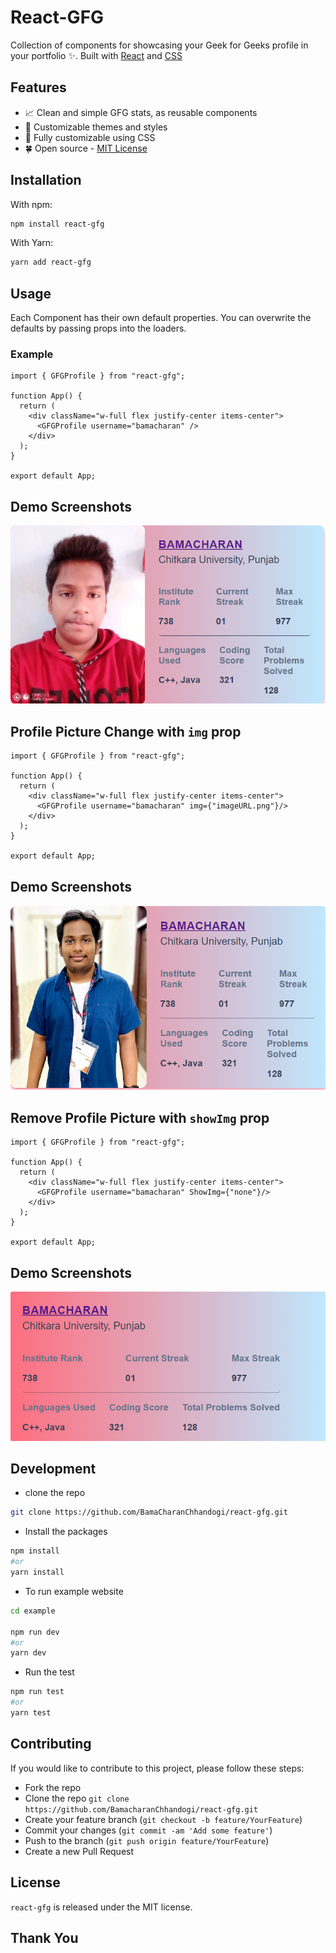 # React-GFG

Collection of components for showcasing your Geek for Geeks profile in your portfolio ✨. Built with [React](https://react.dev) and [CSS](https://developer.mozilla.org/en-US/docs/Web/CSS)



<!-- [Example Website](https://react-leetcode-exampple.vercel.app/) -->

<!-- <img src="https://github.com/Sudhanva-Nadiger/react-leetcode/assets/93595710/a7744333-3449-40e4-bd3a-0cedd265af6e" width="350" /> -->




<!-- This will create a table with two rows and three columns in the first row, and two columns in the second row, with each cell containing an image. Adjust the file paths (`images/image1.png`, `images/image2.png`, etc.) according to your actual file locations. -->

## Features

- 📈 Clean and simple GFG stats, as reusable components
- 🎨 Customizable themes and styles
- 🎉 Fully customizable using CSS 
- 🍀 Open source - [MIT License](./LICENSE)
<!-- - ⚙️ Extended-Components: `activity`, `contest`, `heatmap` and `recent-submission` -->

## Installation

With npm:

```bash
npm install react-gfg
```

With Yarn:

```bash
yarn add react-gfg
```

## Usage

Each Component has their own default properties. You can overwrite the defaults by passing props into the loaders.

### Example

```tsx
import { GFGProfile } from "react-gfg";

function App() {
  return (
    <div className="w-full flex justify-center items-center">
      <GFGProfile username="bamacharan" />
    </div>
  );
}

export default App;
```
## Demo Screenshots
![Alt text](images/demo.png)

## Profile Picture Change with `img` prop
```tsx
import { GFGProfile } from "react-gfg";

function App() {
  return (
    <div className="w-full flex justify-center items-center">
      <GFGProfile username="bamacharan" img={"imageURL.png"}/>
    </div>
  );
}

export default App;
```
## Demo Screenshots
![Alt text](images/demo1.png)
## Remove Profile Picture with `showImg` prop
```tsx
import { GFGProfile } from "react-gfg";

function App() {
  return (
    <div className="w-full flex justify-center items-center">
      <GFGProfile username="bamacharan" ShowImg={"none"}/>
    </div>
  );
}

export default App;
```
## Demo Screenshots
![Alt text](images/demo2.png)

<!-- ## Component Props

### UserProfilDetails Props
| Name             | Type                            | Default Value                             | Description                                                                             |
|------------------|---------------------------------|--------------------------------------------|-----------------------------------------------------------------------------------------|
| `userName`       | `string`                        | -                                          | The username for which the profile details will be fetched and displayed.               |
| `theme`          | `{ primaryColor?: string; secondaryColor?: string; bgColor?: string; }` | `{ primaryColor: "rgba(34,211,238,1)", secondaryColor: "rgba(209,213,219,1)", bgColor: "rgba(68,64,60,1)" }` | An object defining the colors for the profile details component.                        |
| `loadingComponent` | `ReactNode`                  | -                                          | A custom loading component to be displayed while fetching data.                         |
| `showRank`       | `boolean`                       | `true`                                     | Indicates whether to display the user's rank.                                           |
| `hideLocation`   | `boolean`                       | `false`                                    | Indicates whether to hide the user's location information.                              |
| `hideSchool`     | `boolean`                       | `false`                                    | Indicates whether to hide the user's school information.                                 |
| `hideWebsite`    | `boolean`                       | `false`                                    | Indicates whether to hide the user's website information.                                |
| `hideSkills`     | `boolean`                       | `false`                                    | Indicates whether to hide the user's skills information.                                  |
| `hideCompany`    | `boolean`                       | `false`                                    | Indicates whether to hide the user's company information. 
| `ref`               | `React.Ref<HTMLDivElement>`         | -                                | The ref to attach to the component's root element.                     |

### UserSolvedProblemsStats & UserHeatMap Props

| Name              | Type                               | Default Value                    | Description                                                                                                           |
|-------------------|------------------------------------|----------------------------------|-----------------------------------------------------------------------------------------------------------------------|
| `userName`        | `string`                           | -                                | The username of the user.                                                                                             |
| `loadingComponent`| `React.ReactNode`                  | -                                | Custom loading component to be displayed.                                                                             |
| `theme`           | `{ primaryColor?: string; secondaryColor?: string; bgColor?: string; }` | `{ primaryColor: "rgba(34,211,238,1)", secondaryColor: "rgba(209,213,219,1)", bgColor: "rgba(68,64,60,1)" }` | An object containing custom theme colors.                                                                                                              
| `showUserName`    | `boolean`                            | `true`                             | Flag indicating whether to show the user's name.                                                                      |
| `ref`               | `React.Ref<HTMLDivElement>`         | -                                | The ref to attach to the component's root element.                                                                    |

### UserRecentSubmission & UserContestInfo Props

| Name                  | Type                               | Default Value                    | Description                                                                                                           |
|-----------------------|------------------------------------|----------------------------------|-----------------------------------------------------------------------------------------------------------------------|
| `userName`            | `string`                           | -                                | The username of the user.                                                                                             |
| `loadingComponent`    | `JSX.Element`                      | -                                | The loading component to display.                                                                                     |
| `theme`               | `{ primaryColor?: string; secondaryColor?: string; bgColor?: string; }` | `{ primaryColor: "rgba(34,211,238,1)", secondaryColor: "rgba(209,213,219,1)", bgColor: "rgba(68,64,60,1)" }` | The theme configuration object containing primaryColor, secondaryColor, and bgColor fields.                         |
| `ref`                 | `React.Ref<HTMLDivElement>`        | -                                | The ref to attach to the component's root element.                                                            |

- If you dont provide loading component the default loader will appear
```tsx
<div id="loading_container" className="flex flex-col">
    <div id="loading_dots_container" className="flex items-center justify-center gap-2 animate-pulse">
        <div className="w-1 h-1 bg-gray-600 rounded-full" />
        <div className="w-1 h-1 bg-gray-600 rounded-full" />
        <div className="w-1 h-1 bg-gray-600 rounded-full" />
    </div>
    <p id="loading_text" className="text-[10px] text-white font-bold text-center ml-[12px]">Loading...</p>
</div>
```

## Note
If you simply use this component it will throw `CORS` error.
 - While developing setup the proxy.

  - Ex: Incase you are using vite for your react project add this to `vite.config.ts`:
```ts
import { defineConfig } from 'vitest/config';
import react from '@vitejs/plugin-react';
export default defineConfig({
  plugins: [react()],

  // Add this part to your config file
  server: {
    open: true,
    cors:  true,
    proxy: {
      '/leetcode': {
        target: 'https://leetcode.com/graphql',
        changeOrigin: true,
        secure: false,
        rewrite: (path) => path.replace(/^\/leetcode/, '')
      },
    }
  },
})
```

- While deploying the website you should configure reverse proxy from the deployment platform.
- Ex: If you are deploying your site in vercel add `vercel.json` file to the roor of your project folder with this content.
```json
// vercel.json
{
    "rewrites": [
      {
        "source": "/leetcode",
        "destination": "https://leetcode.com/graphql"
      }
    ]
}
``` -->


## Development
- clone the repo
```bash
git clone https://github.com/BamaCharanChhandogi/react-gfg.git
```
- Install the packages
```bash
npm install
#or
yarn install
```

- To run example website
```bash
cd example

npm run dev
#or
yarn dev
```

<!-- ## Testing
This package uses [Vitest](https://vitest.dev) and [React-Testing Library](https://testing-library.com/docs/react-testing-library/intro/) -->

- Run the test
```bash
npm run test
#or
yarn test
```


## Contributing
If you would like to contribute to this project, please follow these steps:

- Fork the repo
- Clone the repo `git clone https://github.com/BamacharanChhandogi/react-gfg.git`
- Create your feature branch (`git checkout -b feature/YourFeature`)
- Commit your changes (`git commit -am 'Add some feature'`)
- Push to the branch (`git push origin feature/YourFeature`)
- Create a new Pull Request

## License
`react-gfg` is released under the MIT license.

<!-- ## References
1. [React](https://react.dev)
2. [Vite](https://vite.dev)
3. [Tailwindcss](https://tailwindcss.com)
4. [Vitest](https://vitest.dev)
5. [Leetcode-Stats-Card](https://github.com/JacobLinCool/LeetCode-Stats-Card)
6. [Leetcode-Query](https://github.com/JacobLinCool/LeetCode-Query)
7. [Create-library-fast-blog](https://dev.to/receter/how-to-create-a-react-component-library-using-vites-library-mode-4lma)
8. [Testing-blog](https://medium.com/@masbagaspn/unit-testing-react-application-with-vitest-and-react-testing-library-910f6f4dc675) -->

## Thank You